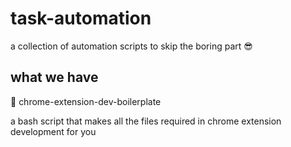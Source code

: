 # task-automation

a collection of automation scripts to skip the boring part 😎 

## what we have 

🔹 chrome-extension-dev-boilerplate 

  a bash script that makes all the files required in chrome extension development for you 





